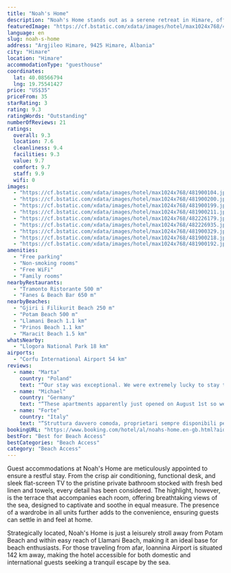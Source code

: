 ```yaml
---
title: "Noah's Home"
description: "Noah's Home stands out as a serene retreat in Himare, offering guests a unique blend of comfort and scenic beauty just a short distance from Gjiri i Filikurit Beach."
featuredImage: "https://cf.bstatic.com/xdata/images/hotel/max1024x768/481900104.jpg?k=a9d00c569142942f636e9cf7578d99c155fe014bb8d099c927236f9c0ac25d68&o=&hp=1"
language: en
slug: noah-s-home
address: "Argjileo Himare, 9425 Himare, Albania"
city: "Himare"
location: "Himare"
accommodationType: "guesthouse"
coordinates:
  lat: 40.08566794
  lng: 19.75541427
price: "US$35"
priceFrom: 35
starRating: 3
rating: 9.3
ratingWords: "Outstanding"
numberOfReviews: 21
ratings:
  overall: 9.3
  location: 7.6
  cleanliness: 9.4
  facilities: 9.3
  value: 9.7
  comfort: 9.7
  staff: 9.9
  wifi: 0
images:
  - "https://cf.bstatic.com/xdata/images/hotel/max1024x768/481900104.jpg?k=a9d00c569142942f636e9cf7578d99c155fe014bb8d099c927236f9c0ac25d68&o=&hp=1"
  - "https://cf.bstatic.com/xdata/images/hotel/max1024x768/481900200.jpg?k=09a8490a799d5711c000fc7f0e26ad8972a69521134b4e3e92438107266791df&o=&hp=1"
  - "https://cf.bstatic.com/xdata/images/hotel/max1024x768/481900199.jpg?k=de506861835cfa01f4c568a16fc6d326a881acf8711dc9e43420c3a05e206aa0&o=&hp=1"
  - "https://cf.bstatic.com/xdata/images/hotel/max1024x768/481900211.jpg?k=65754b850d944fed1b0b2d68d7171f0e54734bba9c68df558515792650feb880&o=&hp=1"
  - "https://cf.bstatic.com/xdata/images/hotel/max1024x768/482226179.jpg?k=ca4b2e8ba4df0675d16f66c5ed165c56428f9621db8ca7a72665edbe418f531b&o=&hp=1"
  - "https://cf.bstatic.com/xdata/images/hotel/max1024x768/482226935.jpg?k=da52a8f2324ee6bdb00d066f1e7ecd3048cefb57f9034ac5079907bfc6178c14&o=&hp=1"
  - "https://cf.bstatic.com/xdata/images/hotel/max1024x768/481900329.jpg?k=749dabc080a46c097f1dc06931d2685a38503eb3af4dc0e9212e751872c74acb&o=&hp=1"
  - "https://cf.bstatic.com/xdata/images/hotel/max1024x768/481900218.jpg?k=d25112918d5622920b2942a223c582244a9863016a392ccacaab6fb44c12c21e&o=&hp=1"
  - "https://cf.bstatic.com/xdata/images/hotel/max1024x768/481900192.jpg?k=141a1bb107ccef7be9ed25c2990443e2878c5b1ec53b803070c1d439bd1e5922&o=&hp=1"
amenities:
  - "Free parking"
  - "Non-smoking rooms"
  - "Free WiFi"
  - "Family rooms"
nearbyRestaurants:
  - "Tramonto Ristorante 500 m"
  - "Fanes & Beach Bar 650 m"
nearbyBeaches:
  - "Gjiri i Filikurit Beach 250 m"
  - "Potam Beach 500 m"
  - "Llamani Beach 1.1 km"
  - "Prinos Beach 1.1 km"
  - "Maracit Beach 1.5 km"
whatsNearby:
  - "Llogora National Park 18 km"
airports:
  - "Corfu International Airport 54 km"
reviews:
  - name: "Marta"
    country: "Poland"
    text: "“Our stay was exceptional. We were extremely lucky to stay there and meet the owner of Noah's Home. The room was very beautiful, clean and well-kept. The room is modernly furnished, has air conditioning and a balcony with a beautiful view of the...”"
  - name: "Michael"
    country: "Germany"
    text: "“These apartments apparently just opened on August 1st so we didn’t really know what to expect. The house is not totally finished yet but we didn’t mind at all. The owner made the most to make it comfortable for us! We liked the room - nice...”"
  - name: "Forte"
    country: "Italy"
    text: "“Struttura davvero comoda, proprietari sempre disponibili per qualsiasi problema”"
bookingURL: "https://www.booking.com/hotel/al/noahs-home.en-gb.html?aid=8035640"
bestFor: "Best for Beach Access"
bestCategories: "Beach Access"
category: "Beach Access"
---
```


Guest accommodations at Noah's Home are meticulously appointed to ensure a restful stay. From the crisp air conditioning, functional desk, and sleek flat-screen TV to the pristine private bathroom stocked with fresh bed linen and towels, every detail has been considered. The highlight, however, is the terrace that accompanies each room, offering breathtaking views of the sea, designed to captivate and soothe in equal measure. The presence of a wardrobe in all units further adds to the convenience, ensuring guests can settle in and feel at home.

Strategically located, Noah's Home is just a leisurely stroll away from Potam Beach and within easy reach of Llamani Beach, making it an ideal base for beach enthusiasts. For those traveling from afar, Ioannina Airport is situated 142 km away, making the hotel accessible for both domestic and international guests seeking a tranquil escape by the sea.